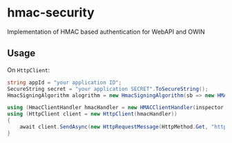 # hmac-security
Implementation of HMAC based authentication for WebAPI and OWIN


## Usage

On `HttpClient`:

```c#
string appId = "your application ID";
SecureString secret = "your application SECRET".ToSecureString();
HmacSigningAlgorithm alogrithm = new HmacSigningAlgorithm(sb => new HMACSHA256(sb))

using (HmacClientHandler hmacHandler = new HMACClientHandler(inspector, appId, secret, alogrithm))
using (HttpClient client = new HttpClient(hmacHandler))
{
    await client.SendAsync(new HttpRequestMessage(HttpMethod.Get, "http://localhost/foo"));
}
```